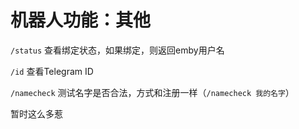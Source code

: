 # 机器人功能：其他

`/status` 查看绑定状态，如果绑定，则返回emby用户名

`/id` 查看Telegram ID

`/namecheck` 测试名字是否合法，方式和注册一样（`/namecheck 我的名字`）

暂时这么多惹
